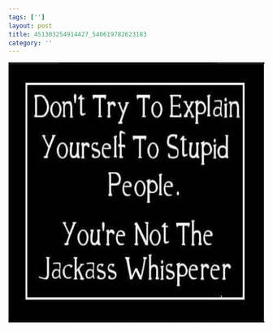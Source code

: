```yaml
---
tags: ['']
layout: post
title: 451303254914427_540619782623183
category: ''
---
```

![451303254914427_540619782623183](/uploads/2013-1-28-451303254914427_540619782623183.jpg)

